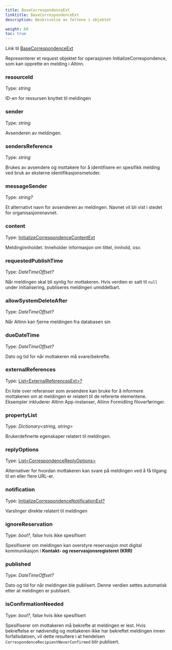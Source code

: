 ```yaml
---
title: BaseCorrespondenceExt
linktitle: BaseCorrespondenceExt
description: Beskrivelse av feltene i objektet

weight: 60
toc: true
---
```

Link til [BaseCorrespondenceExt](https://github.com/Altinn/altinn-correspondence/blob/main/src/Altinn.Correspondence.API/Models/BaseCorrespondenceExt.cs)

Representerer et request objektet for operasjonen InitializeCorrespondence, som kan opprette en melding i Altinn.

### resourceId

Type: _string_

ID-en for ressursen knyttet til meldingen

### sender

Type: _string_

Avsenderen av meldingen.

### sendersReference

Type: _string_

Brukes av avsendere og mottakere for å identifisere en spesifikk melding ved bruk av eksterne identifikasjonsmetoder.

### messageSender

Type: _string?_

Et alternativt navn for avsenderen av meldingen. Navnet vil bli vist i stedet for organisasjonsnavnet.

### content

Type: [InitializeCorrespondenceContentExt](/correspondence/reference/api-endpoints/initialize/initializecorrespondencecontentext)

Meldinginnholdet. Inneholder informasjon om tittel, innhold, osv.

### requestedPublishTime

Type: _DateTimeOffset?_

Når meldingen skal bli synlig for mottakeren.
Hvis verdien er satt til `null` under initialisering, publiseres meldingen umiddelbart.

### allowSystemDeleteAfter

Type: _DateTimeOffset?_

Når Altinn kan fjerne meldingen fra databasen sin

### dueDateTime

Type: _DateTimeOffset?_

Dato og tid for når mottakeren må svare/bekrefte.

### externalReferences

Type: [List\<ExternalReferencesExt>?](https://github.com/Altinn/altinn-correspondence/blob/main/src/Altinn.Correspondence.API/Models/ExternalReferenceExt.cs)

En liste over referanser som avsendere kan bruke for å informere mottakeren om at meldingen er relatert til de refererte elementene.
Eksempler inkluderer Altinn App-instanser, Altinn Formidling filoverføringer.

### propertyList

Type: _Dictionary\<string, string>_

Brukerdefinerte egenskaper relatert til meldingen.

### replyOptions

Type: [List\<CorrespondenceReplyOptions>](https://github.com/Altinn/altinn-correspondence/blob/main/src/Altinn.Correspondence.API/Models/CorrespondenceReplyOptionExt.cs)

Alternativer for hvordan mottakeren kan svare på meldingen ved å få tilgang til en eller flere URL-er.

### notification

Type: [InitializeCorrespondenceNotificationExt?](/correspondence/reference/api-endpoints/initialize/initializecorrespondencenotificationext)

Varslinger direkte relatert til meldingen

### ignoreReservation

Type: _bool?_, false hvis ikke spesifisert

Spesifiserer om meldingen kan overstyre reservasjon mot digital kommunikasjon i __Kontakt- og reservasjonsregisteret (KRR)__

### published

Type: _DateTimeOffset?_

Dato og tid for når meldingen ble publisert. Denne verdien settes automatisk etter at meldingen er publisert.

### isConfirmationNeeded

Type: _bool?_, false hvis ikke spesifisert

Spesifiserer om mottakeren må bekrefte at meldingen er lest.
Hvis bekreftelse er nødvendig og mottakeren ikke har bekreftet meldingen innen forfallsdatoen, vil dette resultere i at hendelsen `CorrespondenceRecipientNeverConfirmed` blir publisert.